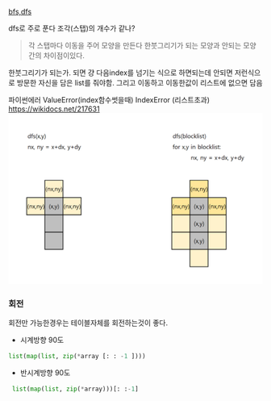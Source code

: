 [bfs,dfs](../theory/bfs,dfs.md)

dfs로 주로 푼다
조각(스탭)의 개수가 같나?
> 각 스탭마다 이동을 주어 모양을 만든다
> 한붓그리기가 되는 모양과 안되는 모양간의 차이점이있다.

한붓그리기가 되는가.
되면 걍 다음index를 넘기는 식으로 하면되는데 안되면 저런식으로 방문한 자신을 담은 list를 줘야함. 그리고 이동하고 이동한값이 리스트에 없으면 담음

파이썬에러 ValueError(index함수썻을때) IndexError (리스트초과)
https://wikidocs.net/217631
![](assets/테트리스,%20퍼즐-20240904165402122.png)

### 회전
회전만 가능한경우는 테이블자체를 회전하는것이 좋다.
- 시계방향 90도
```python
list(map(list, zip(*array [: : -1 ])))
```
- 반시계방향 90도
```python
 list(map(list, zip(*array)))[: :-1]
```

